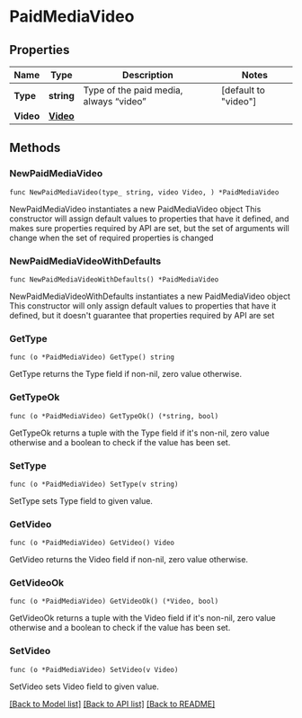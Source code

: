 # PaidMediaVideo

## Properties

Name | Type | Description | Notes
------------ | ------------- | ------------- | -------------
**Type** | **string** | Type of the paid media, always “video” | [default to "video"]
**Video** | [**Video**](Video.md) |  | 

## Methods

### NewPaidMediaVideo

`func NewPaidMediaVideo(type_ string, video Video, ) *PaidMediaVideo`

NewPaidMediaVideo instantiates a new PaidMediaVideo object
This constructor will assign default values to properties that have it defined,
and makes sure properties required by API are set, but the set of arguments
will change when the set of required properties is changed

### NewPaidMediaVideoWithDefaults

`func NewPaidMediaVideoWithDefaults() *PaidMediaVideo`

NewPaidMediaVideoWithDefaults instantiates a new PaidMediaVideo object
This constructor will only assign default values to properties that have it defined,
but it doesn't guarantee that properties required by API are set

### GetType

`func (o *PaidMediaVideo) GetType() string`

GetType returns the Type field if non-nil, zero value otherwise.

### GetTypeOk

`func (o *PaidMediaVideo) GetTypeOk() (*string, bool)`

GetTypeOk returns a tuple with the Type field if it's non-nil, zero value otherwise
and a boolean to check if the value has been set.

### SetType

`func (o *PaidMediaVideo) SetType(v string)`

SetType sets Type field to given value.


### GetVideo

`func (o *PaidMediaVideo) GetVideo() Video`

GetVideo returns the Video field if non-nil, zero value otherwise.

### GetVideoOk

`func (o *PaidMediaVideo) GetVideoOk() (*Video, bool)`

GetVideoOk returns a tuple with the Video field if it's non-nil, zero value otherwise
and a boolean to check if the value has been set.

### SetVideo

`func (o *PaidMediaVideo) SetVideo(v Video)`

SetVideo sets Video field to given value.



[[Back to Model list]](../README.md#documentation-for-models) [[Back to API list]](../README.md#documentation-for-api-endpoints) [[Back to README]](../README.md)


